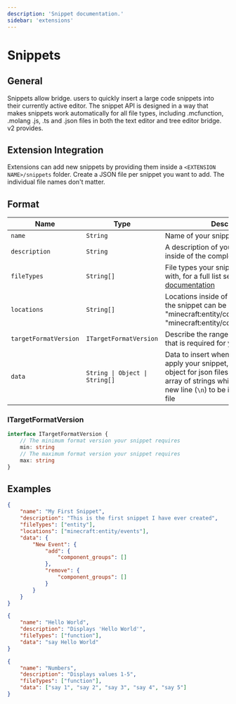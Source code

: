 ```yaml
---
description: 'Snippet documentation.'
sidebar: 'extensions'
---
```


# Snippets

## General

Snippets allow bridge. users to quickly insert a large code snippets into their currently active editor. The snippet API is designed in a way that makes snippets work automatically for all file types, including .mcfunction, .molang .js, .ts and .json files in both the text editor and tree editor bridge. v2 provides.

## Extension Integration

Extensions can add new snippets by providing them inside a `<EXTENSION NAME>/snippets` folder. Create a JSON file per snippet you want to add. The individual file names don't matter.

## Format

| Name                  | Type                           | Description                                                                                                                                                                                                       |
| --------------------- | ------------------------------ | ----------------------------------------------------------------------------------------------------------------------------------------------------------------------------------------------------------------- |
| `name`                | `String`                       | Name of your snippet                                                                                                                                                                                              |
| `description`         | `String`                       | A description of your snippet. Used inside of the completion item menu                                                                                                                                            |
| `fileTypes`           | `String[]`                     | File types your snippet is compatible with, for a full list see our [file type documentation](/extension-docs/other/default-file-types/)                                                                          |
| `locations`           | `String[]`                     | Locations inside of a JSON file where the snippet can be inserted, e.g. "minecraft:entity/components" or "minecraft:entity/component_groups/\*"                                                                   |
| `targetFormatVersion` | `ITargetFormatVersion`         | Describe the range of format versions that is required for your snippet to work                                                                                                                                   |
| `data`                | `String \| Object \| String[]` | Data to insert when the user chooses to apply your snippet, this data can be an object for json files and a string or an array of strings which are joined with a new line (`\n`) to be inserted into a text file |

### ITargetFormatVersion

```typescript
interface ITargetFormatVersion {
	// The minimum format version your snippet requires
	min: string
	// The maximum format version your snippet requires
	max: string
}
```

## Examples

```json
{
	"name": "My First Snippet",
	"description": "This is the first snippet I have ever created",
	"fileTypes": ["entity"],
	"locations": ["minecraft:entity/events"],
	"data": {
		"New Event": {
			"add": {
				"component_groups": []
			},
			"remove": {
				"component_groups": []
			}
		}
	}
}
```

```json
{
	"name": "Hello World",
	"description": "Displays 'Hello World'",
	"fileTypes": ["function"],
	"data": "say Hello World"
}
```

```json
{
	"name": "Numbers",
	"description": "Displays values 1-5",
	"fileTypes": ["function"],
	"data": ["say 1", "say 2", "say 3", "say 4", "say 5"]
}
```
